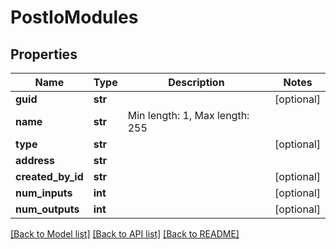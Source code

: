 # PostIoModules

## Properties
Name | Type | Description | Notes
------------ | ------------- | ------------- | -------------
**guid** | **str** |  | [optional] 
**name** | **str** | Min length: 1, Max length: 255 | 
**type** | **str** |  | [optional] 
**address** | **str** |  | 
**created_by_id** | **str** |  | [optional] 
**num_inputs** | **int** |  | [optional] 
**num_outputs** | **int** |  | [optional] 

[[Back to Model list]](../README.md#documentation-for-models) [[Back to API list]](../README.md#documentation-for-api-endpoints) [[Back to README]](../README.md)


